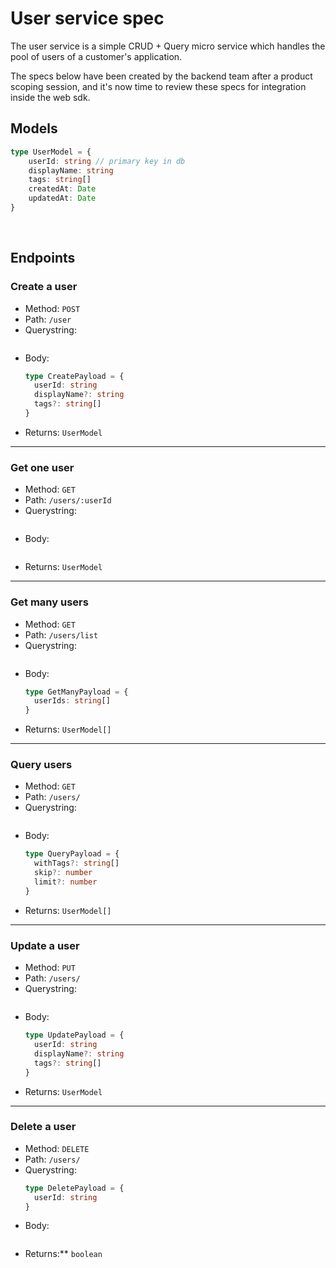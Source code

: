 # User service spec

The user service is a simple CRUD + Query micro service which handles the pool of users of a customer's application.

The specs below have been created by the backend team after a product scoping session, and it's now time to review these specs for integration inside the web sdk.

## Models

```ts
type UserModel = {
    userId: string // primary key in db
    displayName: string
    tags: string[]
    createdAt: Date
    updatedAt: Date
}
```

<br>

## Endpoints

### Create a user

- Method: `POST`
- Path: `/user`
- Querystring:
  ```
  ```
- Body:
  ```ts
  type CreatePayload = {
    userId: string
    displayName?: string
    tags?: string[]
  }
  ```
- Returns: `UserModel`

---

### Get one user

- Method: `GET`
- Path: `/users/:userId`
- Querystring:
  ```
  ```
- Body:
  ```
  ```
- Returns: `UserModel`

---

### Get many users

- Method: `GET`
- Path: `/users/list`
- Querystring:
  ```
  ```
- Body:
  ```ts
  type GetManyPayload = {
    userIds: string[]
  }
  ```
- Returns: `UserModel[]`

---

### Query users

- Method: `GET`
- Path: `/users/`
- Querystring:
  ```
  ```
- Body:
  ```ts
  type QueryPayload = {
    withTags?: string[]
    skip?: number
    limit?: number
  }
  ```
- Returns: `UserModel[]`

---

### Update a user

- Method: `PUT`
- Path: `/users/`
- Querystring:
  ```
  ```
- Body:
  ```ts
  type UpdatePayload = {
    userId: string
    displayName?: string
    tags?: string[]
  }
  ```
- Returns: `UserModel`

---

### Delete a user

- Method: `DELETE`
- Path: `/users/`
- Querystring:
  ```ts
  type DeletePayload = {
    userId: string
  }
  ```
- Body:
  ```
  ```
- Returns:** `boolean`
